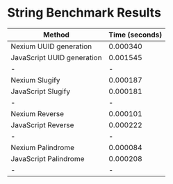 # String Benchmark Results

| Method                     | Time (seconds) |
| -------------------------- | -------------- |
| Nexium UUID generation     | 0.000340       |
| JavaScript UUID generation | 0.001545       |
| -                          | -              |
| Nexium Slugify             | 0.000187       |
| JavaScript Slugify         | 0.000181       |
| -                          | -              |
| Nexium Reverse             | 0.000101       |
| JavaScript Reverse         | 0.000222       |
| -                          | -              |
| Nexium Palindrome          | 0.000084       |
| JavaScript Palindrome      | 0.000208       |
| -                          | -              |
